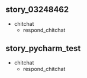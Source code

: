 ## story_03248462
* chitchat
    - respond_chitchat
## story_pycharm_test
* chitchat
    - respond_chitchat